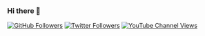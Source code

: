 ### Hi there 👋

<!--
**TrueNathanD/TrueNathanD** is a ✨ _special_ ✨ repository because its `README.md` (this file) appears on your GitHub profile.

Here are some ideas to get you started:

- 🔭 I’m currently working on ...
- 🌱 I’m currently learning ...
- 👯 I’m looking to collaborate on ...
- 🤔 I’m looking for help with ...
- 💬 Ask me about ...
- 📫 How to reach me: ...
- 😄 Pronouns: ...
- ⚡ Fun fact: ...
-->

[![GitHub Followers](https://img.shields.io/github/followers/TrueNathanD?logo=github&style=for-the-badge)](https://github.com/TrueNathanD/TrueNathanD)
[![Twitter Followers](https://img.shields.io/twitter/follow/TrueNathanD?label=Followers&logo=twitter&style=for-the-badge)](https://twitter.com/TrueNathanD)
[![YouTube Channel Views](https://img.shields.io/youtube/channel/views/UCUZKOXAXf1sqII9P5yojcJA?logo=youtube&style=for-the-badge)](https://www.youtube.com/channel/UCUZKOXAXf1sqII9P5yojcJA)
